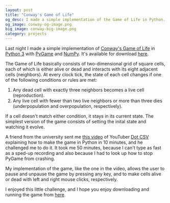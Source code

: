 ```yaml
---
layout: post
title: "Conway's Game of Life"
og_desc: I made a simple implementation of the Game of Life in Python.
og_image: conway-og-image.png
big_image: conway-big-image.png
category: projects
---
```


Last night I made a simple implementation of [Conway's Game of Life](https://en.wikipedia.org/wiki/Conway%27s_Game_of_Life) in [Python 3](https://python.org) with [PyGame](https://www.pygame.org) and [NumPy](https://numpy.org/). It's available for download [here](https://gist.github.com/S8A/fa4ab4697f88022c87bc8c2699588a8d).

The Game of Life basically consists of two-dimensional grid of square cells, each of which is either alive or dead and interacts with its eight adjacent cells (neighbors). At every clock tick, the state of each cell changes if one of the following conditions or rules are met:
1. Any dead cell with exactly three neighbors becomes a live cell (reproduction).
2. Any live cell with fewer than two live neighbors or more than three dies (underpopulation and overpopulation, respectively).

If a cell doesn't match either condition, it stays in its current state. The simplest version of the game consists of setting the inital state and watching it evolve.

A friend from the university sent me [this video](https://www.youtube.com/watch?v=qPtKv9fSHZY) of YouTuber [Dot CSV](https://www.youtube.com/channel/UCy5znSnfMsDwaLlROnZ7Qbg) explaining how to make the game in Python in 10 minutes, and he challenged me to do it. It took me 50 minutes, because I can't type as fast as a sped-up recording and also because I had to look up how to stop PyGame from crashing.

My implementation of the game, like the one in the video, allows the user to pause and unpause the game by pressing any key, and to make cells alive or dead with left and right mouse clicks, respectively.

I enjoyed this little challenge, and I hope you enjoy downloading and running the game from [here](https://gist.github.com/S8A/fa4ab4697f88022c87bc8c2699588a8d).
